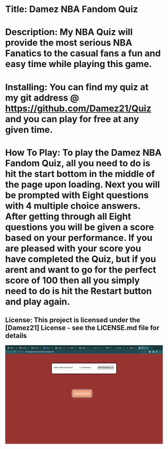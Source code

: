 # Title: Damez NBA Fandom Quiz

# Description: My NBA Quiz will provide the most serious NBA Fanatics to the casual fans a fun and easy time while playing this game.

# Installing: You can find my quiz at my git address @ https://github.com/Damez21/Quiz and you can play for free at any given time.

# How To Play: To play the Damez NBA Fandom Quiz, all you need to do is hit the start bottom in the middle of the page upon loading. Next you will be prompted with Eight questions with 4 multiple choice answers. After getting through all Eight questions you will be given a score based on your performance. If you are pleased with your score you have completed the Quiz, but if you arent and want to go for the perfect score of 100 then all you simply need to do is hit the Restart button and play again.

## License: This project is licensed under the [Damez21] License - see the LICENSE.md file for details

![pic](./images/Screenshot%202023-04-20%20at%2012.01.12%20PM.png)